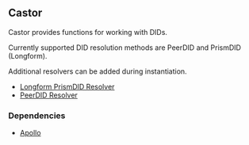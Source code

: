 ## Castor

Castor provides functions for working with DIDs.

Currently supported DID resolution methods are PeerDID and PrismDID (Longform).

Additional resolvers can be added during instantiation.
  - [Longform PrismDID Resolver](./resolver/LongFormPrismDIDResolver.ts)
  - [PeerDID Resolver](./resolver/PeerDIDResolver.ts)
  

### Dependencies
 - [Apollo](../apollo/README.md)

